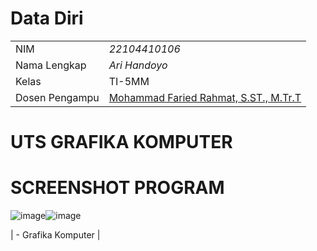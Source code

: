# Data Diri

|  |  |
|--|--|
| NIM | *22104410106* |
| Nama Lengkap | *Ari Handoyo* |
| Kelas | TI-5MM |
| Dosen Pengampu | [Mohammad Faried Rahmat, S.ST., M.Tr.T](https://github.com/fariedrahmat) |

# UTS GRAFIKA KOMPUTER

# SCREENSHOT PROGRAM
![image](https://github.com/user-attachments/assets/fb721b12-001b-412c-a71f-1f4254b6091a)![image](https://github.com/user-attachments/assets/ace29444-a309-4fd5-ac11-da2f02edefb4)





| - Grafika Komputer |
